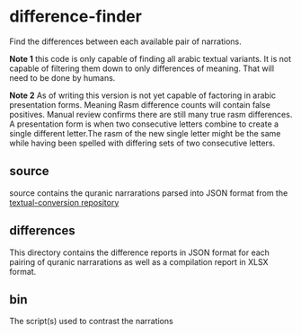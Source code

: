 # difference-finder
Find the differences between each available pair of narrations.

**Note 1** this code is only capable of finding all arabic textual variants. It is not capable of filtering them down to only differences of meaning. That will need to be done by humans.

**Note 2** As of writing this version is not yet capable of factoring in arabic presentation forms. Meaning Rasm difference counts will contain false positives. Manual review confirms there are still many true rasm differences. A presentation form is when two consecutive letters combine to create a single different letter.The rasm of the new single letter might be the same while having been spelled with differing sets of two consecutive letters.

## source
source contains the quranic narrarations parsed into JSON format from the [textual-conversion repository](https://github.com/Qurans-Analysis-Project/textual-conversion) 

## differences
This directory contains the difference reports in JSON format for each pairing of quranic narrarations as well as a compilation report in XLSX format.

## bin
The script(s) used to contrast the narrations 
